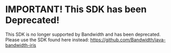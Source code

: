 # IMPORTANT! This SDK has been Deprecated!

This SDK is no longer supported by Bandwidth and has been deprecated. Please use the SDK found here instead: https://github.com/Bandwidth/java-bandwidth-iris

